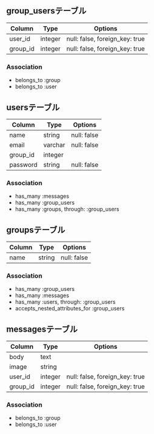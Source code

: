 ## group_usersテーブル

|Column|Type|Options|
|------|----|-------|
|user_id|integer|null: false, foreign_key: true|
|group_id|integer|null: false, foreign_key: true|

### Association
- belongs_to :group
- belongs_to :user

## usersテーブル

|Column|Type|Options|
|------|----|-------|
|name|string|null: false|
|email|varchar|null: false|
|group_id|integer||
|password|string|null: false|

### Association
- has_many :messages
- has_many :group_users
- has_many :groups, through: :group_users


## groupsテーブル

|Column|Type|Options|
|------|----|-------|
|name|string|null: false|

### Association
- has_many :group_users
- has_many :messages
- has_many :users, through: :group_users
- accepts_nested_attributes_for :group_users
<!-- accepts_nested_attributes_forは、他のモデルを一括で更新・保存できるようにしてくれる -->

## messagesテーブル

|Column|Type|Options|
|------|----|-------|
|body|text||
|image|string||
|user_id|integer|null: false, foreign_key: true|
|group_id|integer|null: false, foreign_key: true|


### Association
- belongs_to :group
- belongs_to :user

